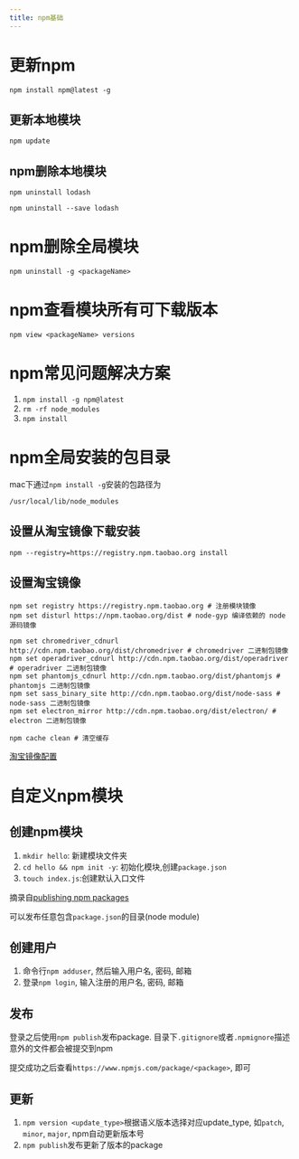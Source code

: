 ```yaml
---
title: npm基础
---
```


# 更新npm

```
npm install npm@latest -g
```

## 更新本地模块

```
npm update
```

## npm删除本地模块

```
npm uninstall lodash

npm uninstall --save lodash
```

# npm删除全局模块

```
npm uninstall -g <packageName>
```

# npm查看模块所有可下载版本

```
npm view <packageName> versions
```

# npm常见问题解决方案

1. `npm install -g npm@latest`
2. `rm -rf node_modules`
3. `npm install`

# npm全局安装的包目录

mac下通过`npm install -g`安装的包路径为

```
/usr/local/lib/node_modules
```

## 设置从淘宝镜像下载安装

```
npm --registry=https://registry.npm.taobao.org install
```

## 设置淘宝镜像

```
npm set registry https://registry.npm.taobao.org # 注册模块镜像
npm set disturl https://npm.taobao.org/dist # node-gyp 编译依赖的 node 源码镜像

npm set chromedriver_cdnurl http://cdn.npm.taobao.org/dist/chromedriver # chromedriver 二进制包镜像
npm set operadriver_cdnurl http://cdn.npm.taobao.org/dist/operadriver # operadriver 二进制包镜像
npm set phantomjs_cdnurl http://cdn.npm.taobao.org/dist/phantomjs # phantomjs 二进制包镜像
npm set sass_binary_site http://cdn.npm.taobao.org/dist/node-sass # node-sass 二进制包镜像
npm set electron_mirror http://cdn.npm.taobao.org/dist/electron/ # electron 二进制包镜像

npm cache clean # 清空缓存
```

[淘宝镜像配置][2]



# 自定义npm模块

## 创建npm模块

1. `mkdir hello`: 新建模块文件夹
2. `cd hello && npm init -y`: 初始化模块,创建`package.json`
3.  `touch index.js`:创建默认入口文件




摘录自[publishing npm packages][1]

可以发布任意包含`package.json`的目录(node module)

## 创建用户

1. 命令行`npm adduser`, 然后输入用户名, 密码, 邮箱
2. 登录`npm login`, 输入注册的用户名, 密码, 邮箱

## 发布

登录之后使用`npm publish`发布package. 目录下`.gitignore`或者`.npmignore`描述意外的文件都会被提交到npm

提交成功之后查看`https://www.npmjs.com/package/<package>`, 即可

## 更新

1. `npm version <update_type>`根据语义版本选择对应update_type, 如`patch`, `minor`, `major`, npm自动更新版本号
2. `npm publish`发布更新了版本的package



[2]: https://gist.github.com/52cik/c1de8926e20971f415dd
[1]: https://docs.npmjs.com/getting-started/publishing-npm-packages
